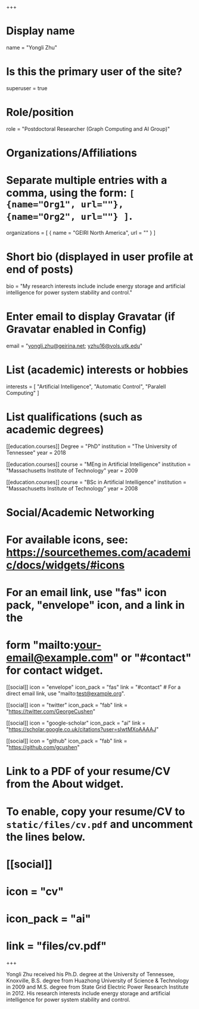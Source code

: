 +++
# Display name
name = "Yongli Zhu"

# Is this the primary user of the site?
superuser = true

# Role/position
role = "Postdoctoral Researcher (Graph Computing and AI Group)"

# Organizations/Affiliations
#   Separate multiple entries with a comma, using the form: `[ {name="Org1", url=""}, {name="Org2", url=""} ]`.
organizations = [ { name = "GEIRI North America", url = "" } ]

# Short bio (displayed in user profile at end of posts)
bio = "My research interests include include energy storage and artificial intelligence for power system stability and control."

# Enter email to display Gravatar (if Gravatar enabled in Config)
email = "yongli.zhu@geirina.net; yzhu16@vols.utk.edu"

# List (academic) interests or hobbies
interests = [
  "Artificial Intelligence",
  "Automatic Control",
  "Paralell Computing"
]

# List qualifications (such as academic degrees)
[[education.courses]]
  Degree = "PhD"
  institution = "The University of Tennessee"
  year = 2018

[[education.courses]]
  course = "MEng in Artificial Intelligence"
  institution = "Massachusetts Institute of Technology"
  year = 2009

[[education.courses]]
  course = "BSc in Artificial Intelligence"
  institution = "Massachusetts Institute of Technology"
  year = 2008

# Social/Academic Networking
# For available icons, see: https://sourcethemes.com/academic/docs/widgets/#icons
#   For an email link, use "fas" icon pack, "envelope" icon, and a link in the
#   form "mailto:your-email@example.com" or "#contact" for contact widget.

[[social]]
  icon = "envelope"
  icon_pack = "fas"
  link = "#contact"  # For a direct email link, use "mailto:test@example.org".

[[social]]
  icon = "twitter"
  icon_pack = "fab"
  link = "https://twitter.com/GeorgeCushen"

[[social]]
  icon = "google-scholar"
  icon_pack = "ai"
  link = "https://scholar.google.co.uk/citations?user=sIwtMXoAAAAJ"

[[social]]
  icon = "github"
  icon_pack = "fab"
  link = "https://github.com/gcushen"

# Link to a PDF of your resume/CV from the About widget.
# To enable, copy your resume/CV to `static/files/cv.pdf` and uncomment the lines below.
# [[social]]
#   icon = "cv"
#   icon_pack = "ai"
#   link = "files/cv.pdf"

+++

Yongli Zhu received his Ph.D. degree at the University of Tennessee, Knoxville,  B.S. degree from Huazhong University of Science & Technology in 2009 and M.S. degree from State Grid Electric Power Research Institute in 2012. His research interests include energy storage and artificial intelligence for power system stability and control. 
